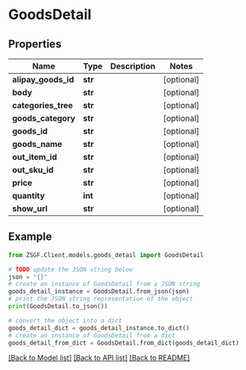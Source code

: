 # GoodsDetail


## Properties

Name | Type | Description | Notes
------------ | ------------- | ------------- | -------------
**alipay_goods_id** | **str** |  | [optional] 
**body** | **str** |  | [optional] 
**categories_tree** | **str** |  | [optional] 
**goods_category** | **str** |  | [optional] 
**goods_id** | **str** |  | [optional] 
**goods_name** | **str** |  | [optional] 
**out_item_id** | **str** |  | [optional] 
**out_sku_id** | **str** |  | [optional] 
**price** | **str** |  | [optional] 
**quantity** | **int** |  | [optional] 
**show_url** | **str** |  | [optional] 

## Example

```python
from ZSGF.Client.models.goods_detail import GoodsDetail

# TODO update the JSON string below
json = "{}"
# create an instance of GoodsDetail from a JSON string
goods_detail_instance = GoodsDetail.from_json(json)
# print the JSON string representation of the object
print(GoodsDetail.to_json())

# convert the object into a dict
goods_detail_dict = goods_detail_instance.to_dict()
# create an instance of GoodsDetail from a dict
goods_detail_from_dict = GoodsDetail.from_dict(goods_detail_dict)
```
[[Back to Model list]](../README.md#documentation-for-models) [[Back to API list]](../README.md#documentation-for-api-endpoints) [[Back to README]](../README.md)


